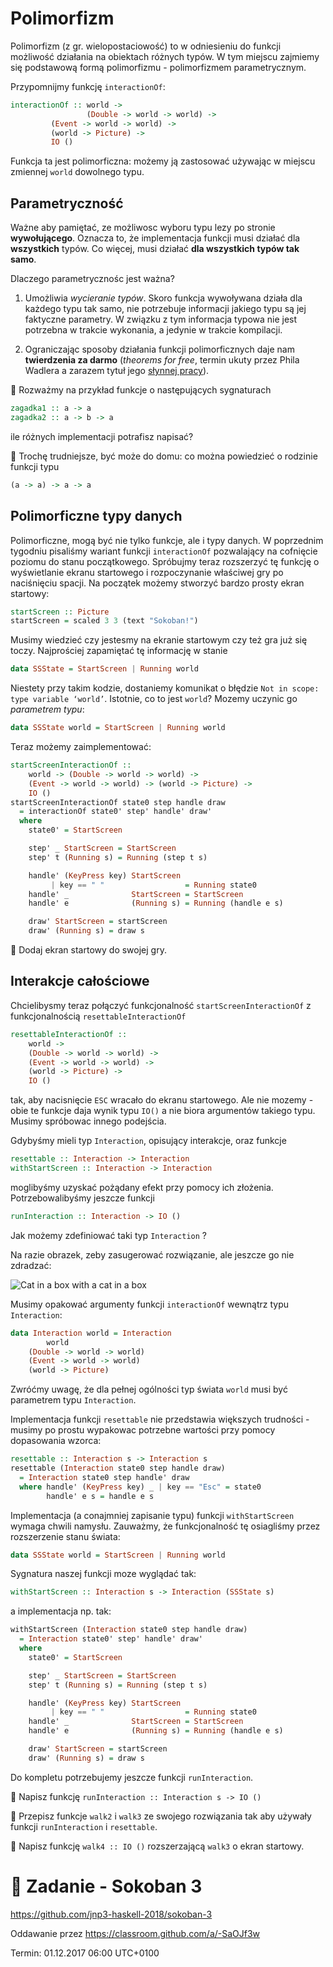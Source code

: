 # Polimorfizm

Polimorfizm (z gr. wielopostaciowość) to w odniesieniu do funkcji możliwość działania na obiektach różnych typów.
W tym miejscu zajmiemy się podstawową formą polimorfizmu - polimorfizmem parametrycznym.

Przypomnijmy funkcję `interactionOf`:

```haskell
interactionOf :: world ->
                 (Double -> world -> world) ->
		 (Event -> world -> world) ->
		 (world -> Picture) ->
		 IO ()
```

Funkcja ta jest polimorficzna: możemy ją zastosować używając w miejscu zmiennej `world` dowolnego typu.

## Parametryczność

Ważne aby pamiętać, ze możliwosc wyboru typu lezy po stronie **wywołującego**. 
Oznacza to, że implementacja funkcji musi działać dla **wszystkich** typów.
Co więcej, musi działać **dla wszystkich typów tak samo**.

Dlaczego parametrycznośc jest ważna?

1. Umożliwia *wycieranie typów*. Skoro funkcja wywoływana działa dla każdego typu tak samo, nie potrzebuje informacji 
jakiego typu są jej faktyczne parametry. W związku z tym informacja typowa nie jest potrzebna w trakcie wykonania, a jedynie w trakcie kompilacji.

2. Ograniczając sposoby działania funkcji polimorficznych daje nam **twierdzenia za darmo** (*theorems for free*, termin ukuty przez Phila Wadlera a zarazem tytuł jego [słynnej pracy](https://people.mpi-sws.org/~dreyer/tor/papers/wadler.pdf)).

:pencil: Rozważmy na przykład funkcje o następujących sygnaturach

```haskell
zagadka1 :: a -> a
zagadka2 :: a -> b -> a
```

ile różnych implementacji potrafisz napisać?

:pencil: Trochę trudniejsze, być może do domu: co można powiedzieć o rodzinie funkcji typu

```haskell
(a -> a) -> a -> a
```

## Polimorficzne typy danych

Polimorficzne, mogą być nie tylko funkcje, ale i typy danych. W poprzednim tygodniu pisaliśmy wariant funkcji `interactionOf`
pozwalający na cofnięcie poziomu do stanu początkowego. Spróbujmy teraz rozszerzyć tę funkcję o wyświetlanie ekranu startowego 
i rozpoczynanie właściwej gry po naciśnięciu spacji. Na początek możemy stworzyć bardzo prosty ekran startowy:

```haskell
startScreen :: Picture
startScreen = scaled 3 3 (text "Sokoban!")
```

Musimy wiedzieć czy jestesmy na ekranie startowym czy też gra już się toczy.  Najprościej zapamiętać tę informację w stanie

```haskell
data SSState = StartScreen | Running world
```

Niestety przy takim kodzie, dostaniemy komunikat o błędzie `Not in scope: type variable ‘world’`. Istotnie, co to jest `world`? 
Mozemy uczynic go *parametrem typu*:

```haskell
data SSState world = StartScreen | Running world
```

Teraz możemy zaimplementować:

```haskell
startScreenInteractionOf ::
    world -> (Double -> world -> world) ->
    (Event -> world -> world) -> (world -> Picture) ->
    IO ()
startScreenInteractionOf state0 step handle draw
  = interactionOf state0' step' handle' draw'
  where
    state0' = StartScreen

    step' _ StartScreen = StartScreen
    step' t (Running s) = Running (step t s)

    handle' (KeyPress key) StartScreen
         | key == " "                  = Running state0
    handle' _              StartScreen = StartScreen
    handle' e              (Running s) = Running (handle e s)

    draw' StartScreen = startScreen
    draw' (Running s) = draw s
```

:pencil: Dodaj ekran startowy do swojej gry.

## Interakcje całościowe

Chcielibysmy teraz połączyć funkcjonalność  `startScreenInteractionOf` z funkcjonalnością `resettableInteractionOf`

```haskell
resettableInteractionOf ::
    world ->
    (Double -> world -> world) ->
    (Event -> world -> world) ->
    (world -> Picture) ->
    IO ()
```

tak, aby nacisnięcie `ESC` wracało do ekranu startowego. Ale nie mozemy - obie te funkcje daja wynik typu `IO()` a nie biora argumentów takiego typu. Musimy spróbowac innego podejścia.

Gdybyśmy mieli typ `Interaction`, opisujący interakcje, oraz funkcje

```haskell
resettable :: Interaction -> Interaction
withStartScreen :: Interaction -> Interaction
```

moglibyśmy uzyskać pożądany efekt przy pomocy ich złożenia. Potrzebowalibyśmy jeszcze funkcji

```haskell
runInteraction :: Interaction -> IO ()
```

Jak możemy zdefiniować taki typ `Interaction` ? 

Na razie obrazek, zeby zasugerować rozwiązanie, ale jeszcze go nie zdradzać:

![Cat in a box with a cat in a box](https://i.redd.it/k5mjhyewkxdz.jpg)

Musimy opakować argumenty funkcji `interactionOf` wewnątrz typu `Interaction`:

```haskell
data Interaction world = Interaction
        world
	(Double -> world -> world)
	(Event -> world -> world)
	(world -> Picture)
```
Zwróćmy uwagę, że dla pełnej ogólności typ świata `world` musi być parametrem typu `Interaction`.

Implementacja funkcji `resettable` nie przedstawia większych trudności - musimy po prostu wypakowac potrzebne wartości
przy pomocy dopasowania wzorca:

```haskell
resettable :: Interaction s -> Interaction s
resettable (Interaction state0 step handle draw)
  = Interaction state0 step handle' draw
  where handle' (KeyPress key) _ | key == "Esc" = state0
        handle' e s = handle e s
```

Implementacja (a conajmniej zapisanie typu) funkcji `withStartScreen` wymaga chwili namysłu. Zauważmy, że funkcjonalność tę osiagliśmy przez rozszerzenie stanu świata:

```haskell
data SSState world = StartScreen | Running world
```

Sygnatura naszej funkcji moze wyglądać tak:

```haskell
withStartScreen :: Interaction s -> Interaction (SSState s)
```

a implementacja np. tak:

```haskell
withStartScreen (Interaction state0 step handle draw)
  = Interaction state0' step' handle' draw'
  where
    state0' = StartScreen

    step' _ StartScreen = StartScreen
    step' t (Running s) = Running (step t s)

    handle' (KeyPress key) StartScreen
         | key == " "                  = Running state0
    handle' _              StartScreen = StartScreen
    handle' e              (Running s) = Running (handle e s)

    draw' StartScreen = startScreen
    draw' (Running s) = draw s
 ```
 
 Do kompletu potrzebujemy jeszcze funkcji `runInteraction`.
 
 :pencil: Napisz funkcję `runInteraction :: Interaction s -> IO ()`
 
 :pencil: Przepisz funkcje `walk2` i `walk3` ze swojego rozwiązania tak aby używały funkcji `runInteraction` i `resettable`.
 
 :pencil: Napisz funkcję `walk4 :: IO ()` rozszerzającą `walk3` o ekran startowy.

# :pencil: Zadanie - Sokoban 3

https://github.com/jnp3-haskell-2018/sokoban-3

Oddawanie przez https://classroom.github.com/a/-SaOJf3w

Termin: 01.12.2017 06:00 UTC+0100
